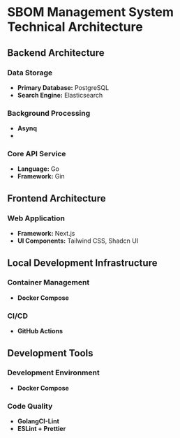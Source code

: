 # SBOM Management System Technical Architecture

## Backend Architecture
### Data Storage
- **Primary Database:** PostgreSQL
- **Search Engine:** Elasticsearch

### Background Processing
- **Asynq**
- 
### Core API Service
- **Language:** Go
- **Framework:** Gin

## Frontend Architecture
### Web Application
- **Framework:** Next.js
- **UI Components:** Tailwind CSS, Shadcn UI

## Local Development Infrastructure
### Container Management
- **Docker Compose**

### CI/CD
- **GitHub Actions**

## Development Tools
### Development Environment
- **Docker Compose**

### Code Quality
- **GolangCI-Lint**
- **ESLint + Prettier**
